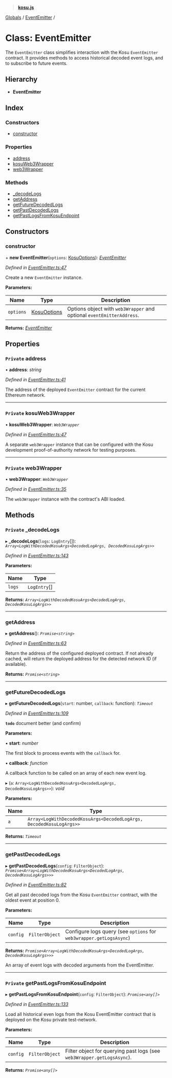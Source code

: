 > **[kosu.js](../README.md)**

[Globals](../globals.md) / [EventEmitter](eventemitter.md) /

# Class: EventEmitter

The `EventEmitter` class simplifies interaction with the Kosu `EventEmitter`
contract. It provides methods to access historical decoded event logs, and
to subscribe to future events.

## Hierarchy

* **EventEmitter**

## Index

### Constructors

* [constructor](eventemitter.md#constructor)

### Properties

* [address](eventemitter.md#private-address)
* [kosuWeb3Wrapper](eventemitter.md#private-kosuweb3wrapper)
* [web3Wrapper](eventemitter.md#private-web3wrapper)

### Methods

* [_decodeLogs](eventemitter.md#private-_decodelogs)
* [getAddress](eventemitter.md#getaddress)
* [getFutureDecodedLogs](eventemitter.md#getfuturedecodedlogs)
* [getPastDecodedLogs](eventemitter.md#getpastdecodedlogs)
* [getPastLogsFromKosuEndpoint](eventemitter.md#private-getpastlogsfromkosuendpoint)

## Constructors

###  constructor

\+ **new EventEmitter**(`options`: [KosuOptions](../interfaces/kosuoptions.md)): *[EventEmitter](eventemitter.md)*

*Defined in [EventEmitter.ts:47](https://github.com/ParadigmFoundation/kosu-monorepo/blob/5992fd1/packages/kosu.js/src/EventEmitter.ts#L47)*

Create a new `EventEmitter` instance.

**Parameters:**

Name | Type | Description |
------ | ------ | ------ |
`options` | [KosuOptions](../interfaces/kosuoptions.md) | Options object with `web3Wrapper` and optional `eventEmitterAddress`.  |

**Returns:** *[EventEmitter](eventemitter.md)*

## Properties

### `Private` address

• **address**: *string*

*Defined in [EventEmitter.ts:41](https://github.com/ParadigmFoundation/kosu-monorepo/blob/5992fd1/packages/kosu.js/src/EventEmitter.ts#L41)*

The address of the deployed `EventEmitter` contract for the current Ethereum
network.

___

### `Private` kosuWeb3Wrapper

• **kosuWeb3Wrapper**: *`Web3Wrapper`*

*Defined in [EventEmitter.ts:47](https://github.com/ParadigmFoundation/kosu-monorepo/blob/5992fd1/packages/kosu.js/src/EventEmitter.ts#L47)*

A separate `web3Wrapper` instance that can be configured with the Kosu
development proof-of-authority network for testing purposes.

___

### `Private` web3Wrapper

• **web3Wrapper**: *`Web3Wrapper`*

*Defined in [EventEmitter.ts:35](https://github.com/ParadigmFoundation/kosu-monorepo/blob/5992fd1/packages/kosu.js/src/EventEmitter.ts#L35)*

The `web3Wrapper` instance with the contract's ABI loaded.

## Methods

### `Private` _decodeLogs

▸ **_decodeLogs**(`logs`: `LogEntry`[]): *`Array<LogWithDecodedKosuArgs<DecodedLogArgs, DecodedKosuLogArgs>>`*

*Defined in [EventEmitter.ts:143](https://github.com/ParadigmFoundation/kosu-monorepo/blob/5992fd1/packages/kosu.js/src/EventEmitter.ts#L143)*

**Parameters:**

Name | Type |
------ | ------ |
`logs` | `LogEntry`[] |

**Returns:** *`Array<LogWithDecodedKosuArgs<DecodedLogArgs, DecodedKosuLogArgs>>`*

___

###  getAddress

▸ **getAddress**(): *`Promise<string>`*

*Defined in [EventEmitter.ts:63](https://github.com/ParadigmFoundation/kosu-monorepo/blob/5992fd1/packages/kosu.js/src/EventEmitter.ts#L63)*

Return the address of the configured deployed contract. If not already cached,
will return the deployed address for the detected network ID (if available).

**Returns:** *`Promise<string>`*

___

###  getFutureDecodedLogs

▸ **getFutureDecodedLogs**(`start`: number, `callback`: function): *`Timeout`*

*Defined in [EventEmitter.ts:109](https://github.com/ParadigmFoundation/kosu-monorepo/blob/5992fd1/packages/kosu.js/src/EventEmitter.ts#L109)*

**`todo`** document better (and confirm)

**Parameters:**

▪ **start**: *number*

The first block to process events with the `callback` for.

▪ **callback**: *function*

A callback function to be called on an array of each new event log.

▸ (`a`: `Array<LogWithDecodedKosuArgs<DecodedLogArgs, DecodedKosuLogArgs>>`): *void*

**Parameters:**

Name | Type |
------ | ------ |
`a` | `Array<LogWithDecodedKosuArgs<DecodedLogArgs, DecodedKosuLogArgs>>` |

**Returns:** *`Timeout`*

___

###  getPastDecodedLogs

▸ **getPastDecodedLogs**(`config`: `FilterObject`): *`Promise<Array<LogWithDecodedKosuArgs<DecodedLogArgs, DecodedKosuLogArgs>>>`*

*Defined in [EventEmitter.ts:82](https://github.com/ParadigmFoundation/kosu-monorepo/blob/5992fd1/packages/kosu.js/src/EventEmitter.ts#L82)*

Get all past decoded logs from the Kosu `EventEmitter` contract, with the
oldest event at position 0.

**Parameters:**

Name | Type | Description |
------ | ------ | ------ |
`config` | `FilterObject` | Configure logs query (see `options` for `web3wrapper.getLogsAsync`) |

**Returns:** *`Promise<Array<LogWithDecodedKosuArgs<DecodedLogArgs, DecodedKosuLogArgs>>>`*

An array of event logs with decoded arguments from the EventEmitter.

___

### `Private` getPastLogsFromKosuEndpoint

▸ **getPastLogsFromKosuEndpoint**(`config`: `FilterObject`): *`Promise<any[]>`*

*Defined in [EventEmitter.ts:133](https://github.com/ParadigmFoundation/kosu-monorepo/blob/5992fd1/packages/kosu.js/src/EventEmitter.ts#L133)*

Load all historical even logs from the Kosu EventEmitter contract that is
deployed on the Kosu private test-network.

**Parameters:**

Name | Type | Description |
------ | ------ | ------ |
`config` | `FilterObject` | Filter object for querying past logs (see `web3Wrapper.getLogsAsync`).  |

**Returns:** *`Promise<any[]>`*